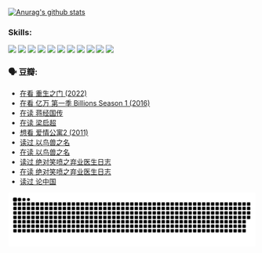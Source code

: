 
[![Anurag's github stats](https://github-readme-stats.vercel.app/api?username=w940853815)](https://github.com/anuraghazra/github-readme-stats)

### Skills:

<code><img height="32" src="https://cdn.jsdelivr.net/npm/simple-icons@v5/icons/python.svg"></code>
<code><img height="32" src="https://cdn.jsdelivr.net/npm/simple-icons@v5/icons/javascript.svg"></code>
<code><img height="32" src="https://cdn.jsdelivr.net/npm/simple-icons@v5/icons/django.svg"></code>
<code><img height="32" src="https://cdn.jsdelivr.net/npm/simple-icons@v5/icons/flask.svg"></code>
<code><img height="32" src="https://cdn.jsdelivr.net/npm/simple-icons@v5/icons/vuetify.svg"></code>
<code><img height="32" src="https://cdn.jsdelivr.net/npm/simple-icons@v5/icons/git.svg"></code>
<code><img height="32" src="https://cdn.jsdelivr.net/npm/simple-icons@v5/icons/docker.svg"></code>
<code><img height="32" src="https://cdn.jsdelivr.net/npm/simple-icons@v5/icons/postgresql.svg"></code>
<code><img height="32" src="https://cdn.jsdelivr.net/npm/simple-icons@v5/icons/elasticsearch.svg"></code>
<code><img height="32" src="https://cdn.jsdelivr.net/npm/simple-icons@v5/icons/macos.svg"></code>
<code><img height="32" src="https://cdn.jsdelivr.net/npm/simple-icons@v5/icons/linux.svg"></code>

### 🗣 豆瓣:

<!-- DOUBAN-ACTIVITIES:START -->
- [在看 重生之门‎ (2022)](https://www.douban.com/people/136069238/status/3882598762/?_i=53747314)
- [在看 亿万 第一季 Billions Season 1‎ (2016)](https://www.douban.com/people/136069238/status/3878098700/?_i=53747314)
- [在读 蒋经国传](https://www.douban.com/people/136069238/status/3877458956/?_i=53747314)
- [在读 梁启超](https://www.douban.com/people/136069238/status/3876806133/?_i=53747314)
- [想看 爱情公寓2‎ (2011)](https://www.douban.com/people/136069238/status/3876682115/?_i=53747314)
- [读过 以鸟兽之名](https://www.douban.com/people/136069238/status/3876369302/?_i=53747314)
- [在读 以鸟兽之名](https://www.douban.com/people/136069238/status/3869094471/?_i=53747314)
- [读过 绝对笑喷之弃业医生日志](https://www.douban.com/people/136069238/status/3869093225/?_i=53747314)
- [在读 绝对笑喷之弃业医生日志](https://www.douban.com/people/136069238/status/3862106751/?_i=53747314)
- [读过 论中国](https://www.douban.com/people/136069238/status/3862105795/?_i=53747314)
<!-- DOUBAN-ACTIVITIES:END -->


![Snake animation](https://raw.githubusercontent.com/w940853815/w940853815/output/github-contribution-grid-snake.svg)

<!--
**w940853815/w940853815** is a ✨ _special_ ✨ repository because its `README.md` (this file) appears on your GitHub profile.

Here are some ideas to get you started:

- 🔭 I’m currently working on ...
- 🌱 I’m currently learning ...
- 👯 I’m looking to collaborate on ...
- 🤔 I’m looking for help with ...
- 💬 Ask me about ...
- 📫 How to reach me: ...
- 😄 Pronouns: ...
- ⚡ Fun fact: ...
-->
